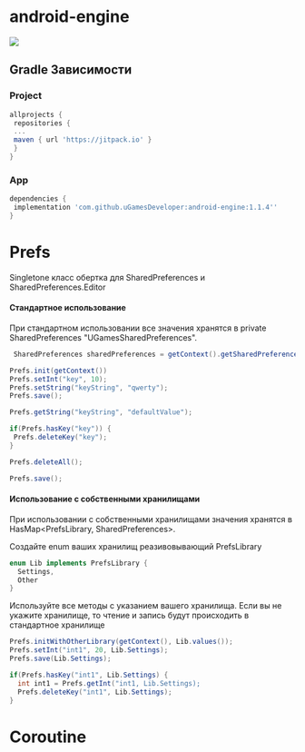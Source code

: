 # android-engine

[![](https://jitpack.io/v/uGamesDeveloper/android-engine.svg)](https://jitpack.io/#uGamesDeveloper/android-engine)


## Gradle Зависимости


### Project
```gradle
allprojects {
 repositories {
 ...
 maven { url 'https://jitpack.io' }
 }
}
```
### App
```gradle
dependencies {
 implementation 'com.github.uGamesDeveloper:android-engine:1.1.4''
}
```

# Prefs
Singletone класс обертка для SharedPreferences и SharedPreferences.Editor

#### Стандартное использование

При стандартном использовании все значения хранятся в private SharedPreferences "UGamesSharedPreferences".
```java
 SharedPreferences sharedPreferences = getContext().getSharedPreferences("UGamesSharedPreferences", Context.MODE_PRIVATE);
```

```java
Prefs.init(getContext())
Prefs.setInt("key", 10);
Prefs.setString("keyString", "qwerty");
Prefs.save();

Prefs.getString("keyString", "defaultValue");

if(Prefs.hasKey("key")) {
 Prefs.deleteKey("key");
}

Prefs.deleteAll();

Prefs.save();
```

#### Использование с собственными хранилищами

При использовании с собственными хранилищами значения хранятся в HasMap<PrefsLibrary, SharedPreferences>.

Создайте enum ваших хранилищ реазивовывающий PrefsLibrary
```java
enum Lib implements PrefsLibrary {
  Settings,
  Other
}
```
Используйте все методы с указанием вашего хранилища. Если вы не укажите хранилище, то чтение и запись будут происходить в стандартное хранилище

```java
Prefs.initWithOtherLibrary(getContext(), Lib.values());
Prefs.setInt("int1", 20, Lib.Settings);
Prefs.save(Lib.Settings);

if(Prefs.hasKey("int1", Lib.Settings) {
  int int1 = Prefs.getInt("int1, Lib.Settings);
  Prefs.deleteKey("int1", Lib.Settings);
}
```

# Coroutine



